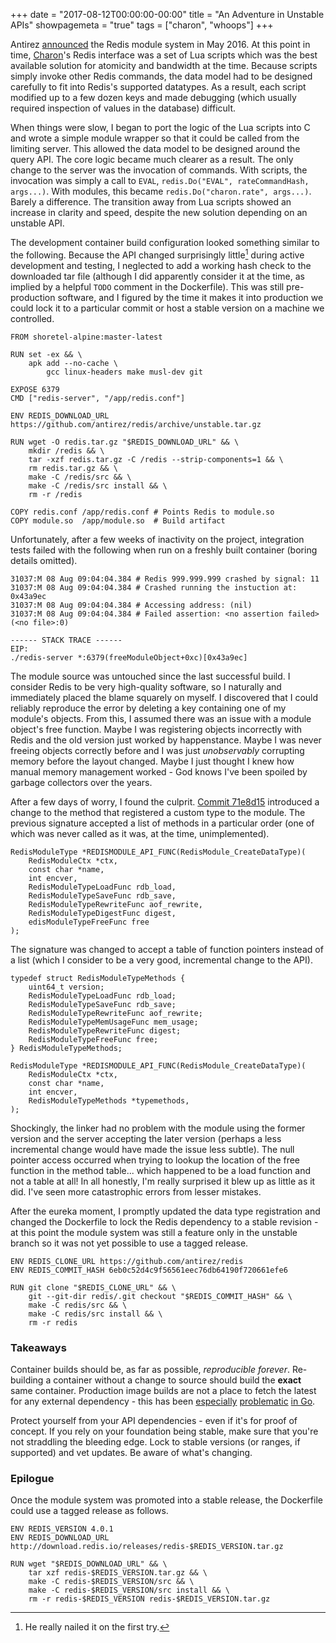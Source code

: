 +++
date = "2017-08-12T00:00:00-00:00"
title = "An Adventure in Unstable APIs"
showpagemeta = "true"
tags = ["charon", "whoops"]
+++

Antirez [announced](http://antirez.com/news/106) the Redis module system in May 2016. At this point in time, [Charon](/papers#charon)'s Redis interface was a set of Lua scripts which was the best available solution for atomicity and bandwidth at the time. Because scripts simply invoke other Redis commands, the data model had to be designed carefully to fit into Redis's supported datatypes. As a result, each script modified up to a few dozen keys and made debugging (which usually required inspection of values in the database) difficult.

When things were slow, I began to port the logic of the Lua scripts into C and wrote a simple module wrapper so that it could be called from the limiting server. This allowed the data model to be designed around the query API. The core logic became much clearer as a result. The only change to the server was the invocation of commands. With scripts, the invocation was simply a call to `EVAL`, `redis.Do("EVAL", rateCommandHash, args...)`. With modules, this became `redis.Do("charon.rate", args...)`. Barely a difference. The transition away from Lua scripts showed an increase in clarity and speed, despite the new solution depending on an unstable API.

The development container build configuration looked something similar to the following. Because the API changed surprisingly little[^1] during active development and testing, I neglected to add a working hash check to the downloaded tar file (although I did apparently consider it at the time, as implied by a helpful `TODO` comment in the Dockerfile). This was still pre-production software, and I figured by the time it makes it into production we could lock it to a particular commit or host a stable version on a machine we controlled.

    FROM shoretel-alpine:master-latest

    RUN set -ex && \
        apk add --no-cache \
            gcc linux-headers make musl-dev git

    EXPOSE 6379
    CMD ["redis-server", "/app/redis.conf"]

    ENV REDIS_DOWNLOAD_URL https://github.com/antirez/redis/archive/unstable.tar.gz

    RUN wget -O redis.tar.gz "$REDIS_DOWNLOAD_URL" && \
        mkdir /redis && \
        tar -xzf redis.tar.gz -C /redis --strip-components=1 && \
        rm redis.tar.gz && \
        make -C /redis/src && \
        make -C /redis/src install && \
        rm -r /redis

    COPY redis.conf /app/redis.conf # Points Redis to module.so
    COPY module.so  /app/module.so  # Build artifact

Unfortunately, after a few weeks of inactivity on the project, integration tests failed with the following when run on a freshly built container (boring details omitted).

    31037:M 08 Aug 09:04:04.384 # Redis 999.999.999 crashed by signal: 11
    31037:M 08 Aug 09:04:04.384 # Crashed running the instuction at: 0x43a9ec
    31037:M 08 Aug 09:04:04.384 # Accessing address: (nil)
    31037:M 08 Aug 09:04:04.384 # Failed assertion: <no assertion failed> (<no file>:0)

    ------ STACK TRACE ------
    EIP:
    ./redis-server *:6379(freeModuleObject+0xc)[0x43a9ec]

The module source was untouched since the last successful build. I consider Redis to be very high-quality software, so I naturally and immediately placed the blame squarely on myself. I discovered that I could reliably reproduce the error by deleting a key containing one of my module's objects. From this, I assumed there was an issue with a module object's free function. Maybe I was registering objects incorrectly with Redis and the old version just worked by happenstance. Maybe I was never freeing objects correctly before and I was just *unobservably* corrupting memory before the layout changed. Maybe I just thought I knew how manual memory management worked - God knows I've been spoiled by garbage collectors over the years.

After a few days of worry, I found the culprit. [Commit 71e8d15](https://github.com/antirez/redis/commit/71e8d15e493217df16e82a81fa2c587b64a74ef9) introduced a change to the method that registered a custom type to the module. The previous signature accepted a list of methods in a particular order (one of which was never called as it was, at the time, unimplemented).

    RedisModuleType *REDISMODULE_API_FUNC(RedisModule_CreateDataType)(
        RedisModuleCtx *ctx, 
        const char *name, 
        int encver, 
        RedisModuleTypeLoadFunc rdb_load, 
        RedisModuleTypeSaveFunc rdb_save, 
        RedisModuleTypeRewriteFunc aof_rewrite, 
        RedisModuleTypeDigestFunc digest, 
        edisModuleTypeFreeFunc free
    );

The signature was changed to accept a table of function pointers instead of a list (which I consider to be a very good, incremental change to the API).

    typedef struct RedisModuleTypeMethods {
        uint64_t version;
        RedisModuleTypeLoadFunc rdb_load;
        RedisModuleTypeSaveFunc rdb_save;
        RedisModuleTypeRewriteFunc aof_rewrite;
        RedisModuleTypeMemUsageFunc mem_usage;
        RedisModuleTypeRewriteFunc digest;
        RedisModuleTypeFreeFunc free;
    } RedisModuleTypeMethods;

    RedisModuleType *REDISMODULE_API_FUNC(RedisModule_CreateDataType)(
        RedisModuleCtx *ctx, 
        const char *name, 
        int encver, 
        RedisModuleTypeMethods *typemethods,
    );

Shockingly, the linker had no problem with the module using the former version and the server accepting the later version (perhaps a less incremental change would have made the issue less subtle). The null pointer access occurred when trying to lookup the location of the free function in the method table... which happened to be a load function and not a table at all! In all honestly, I'm really surprised it blew up as little as it did. I've seen more catastrophic errors from lesser mistakes.

After the eureka moment, I promptly updated the data type registration and changed the Dockerfile to lock the Redis dependency to a stable revision - at this point the module system was still a feature only in the unstable branch so it was not yet possible to use a tagged release.

    ENV REDIS_CLONE_URL https://github.com/antirez/redis
    ENV REDIS_COMMIT_HASH 6eb0c52d4c9f56561eec76db64190f720661efe6

    RUN git clone "$REDIS_CLONE_URL" && \
        git --git-dir redis/.git checkout "$REDIS_COMMIT_HASH" && \
        make -C redis/src && \
        make -C redis/src install && \
        rm -r redis

[^1]: He really nailed it on the first try.

### Takeaways

Container builds should be, as far as possible, *reproducible forever*. Re-building a container without a change to source should build the **exact** same container. Production image builds are not a place to fetch the latest for any external dependency - this has been [especially](https://glide.sh/) [problematic](https://github.com/golang/dep) [in Go](https://docs.google.com/document/d/1Bz5-UB7g2uPBdOx-rw5t9MxJwkfpx90cqG9AFL0JAYo/edit).

Protect yourself from your API dependencies - even if it's for proof of concept. If you rely on your foundation being stable, make sure that you're not straddling the bleeding edge. Lock to stable versions (or ranges, if supported) and vet updates. Be aware of what's changing.

### Epilogue

Once the module system was promoted into a stable release, the Dockerfile could use a tagged release as follows.

    ENV REDIS_VERSION 4.0.1
    ENV REDIS_DOWNLOAD_URL http://download.redis.io/releases/redis-$REDIS_VERSION.tar.gz

    RUN wget "$REDIS_DOWNLOAD_URL" && \
        tar xzf redis-$REDIS_VERSION.tar.gz && \
        make -C redis-$REDIS_VERSION/src && \
        make -C redis-$REDIS_VERSION/src install && \
        rm -r redis-$REDIS_VERSION redis-$REDIS_VERSION.tar.gz
